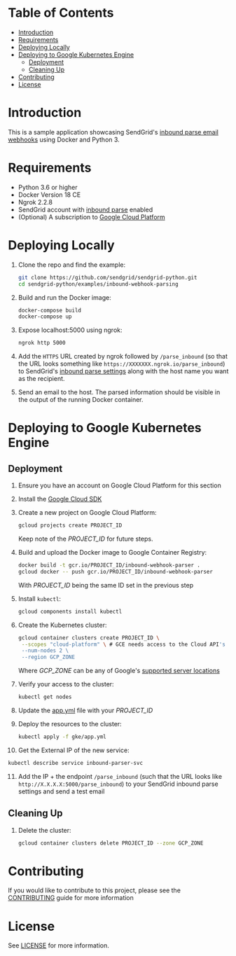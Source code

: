 # Table of Contents <!-- omit in toc -->
- [Introduction](#introduction)
- [Requirements](#requirements)
- [Deploying Locally](#deploying-locally)
- [Deploying to Google Kubernetes Engine](#deploying-to-google-kubernetes-engine)
    - [Deployment](#deployment)
    - [Cleaning Up](#cleaning-up)
- [Contributing](#contributing)
- [License](#license)


# Introduction
This is a sample application showcasing SendGrid's [inbound parse email webhooks](https://sendgrid.com/docs/for-developers/parsing-email/setting-up-the-inbound-parse-webhook/)
using Docker and Python 3.

# Requirements
 - Python 3.6 or higher
 - Docker Version 18 CE
 - Ngrok 2.2.8
 - SendGrid account with [inbound parse](https://sendgrid.com/docs/for-developers/parsing-email/setting-up-the-inbound-parse-webhook/) enabled
 - (Optional) A subscription to [Google Cloud Platform](https://cloud.google.com/)

# Deploying Locally
1. Clone the repo and find the example:
    ```bash
    git clone https://github.com/sendgrid/sendgrid-python.git
    cd sendgrid-python/examples/inbound-webhook-parsing
    ```
2. Build and run the Docker image:
   ```bash
   docker-compose build
   docker-compose up
   ```
3. Expose localhost:5000 using ngrok:
   ```bash
   ngrok http 5000
   ```
4. Add the `HTTPS` URL created by ngrok followed by `/parse_inbound` (so that
   the URL looks something like `https://XXXXXXX.ngrok.io/parse_inbound`) to SendGrid's
   [inbound parse settings](https://app.sendgrid.com/settings/parse) along with
   the host name you want as the recipient.

5. Send an email to the host. The parsed information should be visible in the
   output of the running Docker container.

# Deploying to Google Kubernetes Engine

## Deployment
1. Ensure you have an account on Google Cloud Platform for this section
2. Install the [Google Cloud SDK](https://cloud.google.com/sdk/)
3. Create a new project on Google Cloud Platform:
   ```bash
   gcloud projects create PROJECT_ID
   ```
   Keep note of the *PROJECT_ID* for future steps.

4. Build and upload the Docker image to Google Container Registry:
   ```bash
   docker build -t gcr.io/PROJECT_ID/inbound-webhook-parser .
   gcloud docker -- push gcr.io/PROJECT_ID/inbound-webhook-parser
   ```
   With *PROJECT_ID* being the same ID set in the previous step
5. Install `kubectl`:
   ```bash
   gcloud components install kubectl
   ```
6. Create the Kubernetes cluster:
   ```bash
   gcloud container clusters create PROJECT_ID \
    --scopes "cloud-platform" \ # GCE needs access to the Cloud API's
    --num-nodes 2 \
    --region GCP_ZONE
   ```
   Where *GCP_ZONE* can be any of Google's [supported server locations](https://cloud.google.com/compute/docs/regions-zones/)
7. Verify your access to the cluster:
   ```bash
   kubectl get nodes
   ```
8. Update the [app.yml](./gke/app.yml) file with your *PROJECT_ID*
9. Deploy the resources to the cluster:
   ```bash
   kubectl apply -f gke/app.yml
   ```
10. Get the External IP of the new service:
   ```bash
   kubectl describe service inbound-parser-svc
   ```
11. Add the IP + the endpoint `/parse_inbound` (such that the URL looks like
    `http://X.X.X.X:5000/parse_inbound`) to your SendGrid inbound parse settings and send a test email


## Cleaning Up
1. Delete the cluster:
   ```bash
   gcloud container clusters delete PROJECT_ID --zone GCP_ZONE
   ```   

# Contributing
If you would like to contribute to this project, please see the
[CONTRIBUTING](https://github.com/sendgrid/sendgrid-python/blob/master/CONTRIBUTING.md)
guide for more information

# License
See [LICENSE](https://github.com/sendgrid/sendgrid-python/blob/master/LICENSE.txt) for more information.
